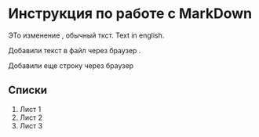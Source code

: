 # Инструкция по работе с MarkDown

ЭТо изменение , обычный ткст. Text in english.

Добавили текст в файл через браузер .

Добавили еще строку через браузер 

## Списки
1. Лист 1
1. Лист 2
1. Лист 3 	